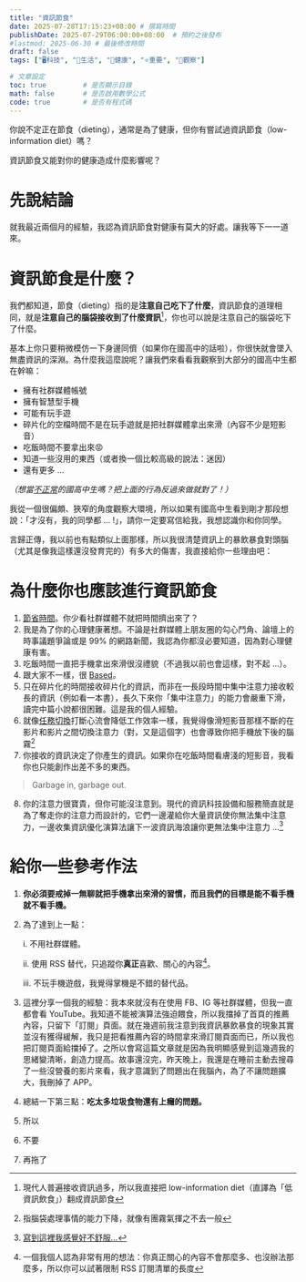 ```yaml
---
title: "資訊節食"
date: 2025-07-28T17:15:23+08:00 # 撰寫時間
publishDate: 2025-07-29T06:00:00+08:00  # 預約之後發布
#lastmod: 2025-06-30 # 最後修改時間
draft: false
tags: ["🖥️科技", "🛟生活", "💪健康", "⭐️重要", "🤔觀察"]

# 文章設定
toc: true         # 是否顯示目錄
math: false       # 是否啟用數學公式
code: true        # 是否有程式碼
---
```


你說不定正在節食（dieting），通常是為了健康，但你有嘗試過資訊節食（low-information diet）嗎？

資訊節食又能對你的健康造成什麼影響呢？

# 先說結論

就我最近兩個月的經驗，我認為資訊節食對健康有莫大的好處。讓我等下一一道來。

# 資訊節食是什麼？

我們都知道，節食（dieting）指的是**注意自己吃下了什麼**，資訊節食的道理相同，就是**注意自己的腦袋接收到了什麼資訊**[^1]，你也可以說是注意自己的腦袋吃下了什麼。
[^1]: 現代人普遍接收資訊過多，所以我直接把 low-information diet（直譯為「低資訊飲食」）翻成資訊節食

基本上你只要稍微模仿一下身邊同儕（如果你在國高中的話啦），你很快就會墜入無盡資訊的深淵。為什麼我這麼說呢？讓我們來看看我觀察到大部分的國高中生都在幹嘛：

* 擁有社群媒體帳號
* 擁有智慧型手機
* 可能有玩手遊
* 碎片化的空檔時間不是在玩手遊就是把社群媒體拿出來滑（內容不少是短影音）
* 吃飯時間不要拿出來😡
* 知道一些沒用的東西（或者換一個比較高級的說法：迷因）
* 還有更多 ...

_（想當[不正常](https://wiwi.blog/blog/normal-computer)的國高中生嗎？把上面的行為反過來做就對了！）_

我從一個很偏頗、狹窄的角度觀察大環境，所以如果有國高中生看到剛才那段想說：「才沒有，我的同學都 ... !」，請你一定要寫信給我，我想認識你和你同學。

言歸正傳，我以前也有點類似上面那樣，所以我很清楚資訊上的暴飲暴食對頭腦（尤其是像我這樣還沒發育完的）有多大的傷害，我直接給你一些理由吧：

# 為什麼你也應該進行資訊節食

1. [節省時間]()。你少看社群媒體不就把時間擠出來了？
2. 我是為了你的心理健康著想。不論是社群媒體上朋友圈的勾心鬥角、論壇上的時事議題爭論或是 99% 的網路新聞，我認為你都沒必要知道，因為對心理健康有害。
3. 吃飯時間一直把手機拿出來滑很沒禮貌（不過我以前也會這樣，對不起 ...）。
4. 跟大家不一樣，很 [Based](https://tux24.xyz/articles/based)。
5. 只在碎片化的時間接收碎片化的資訊，而非在一長段時間中集中注意力接收較長的資訊（例如看一本書），長久下來你「集中注意力」的能力會嚴重下滑，讀完中篇小說都很困難。這是我的個人經驗。
6. 就像[任務切換](https://wiwi.blog/blog/task-switching)打斷心流會降低工作效率一樣，我覺得像滑短影音那樣不斷的在影片和影片之間切換注意力（對，又是這個字）也會導致你把手機放下後的腦霧[^2]
7. 你接收的資訊決定了你產生的資訊。如果你在吃飯時間看膚淺的短影音，我看你也只能創作出差不多的東西。
> Garbage in, garbage out.
8. 你的注意力很寶貴，但你可能沒注意到。現代的資訊科技設備和服務簡直就是為了奪走你的注意力而設計的，它們一邊灌給你大量資訊使你無法集中注意力，一邊收集資訊優化演算法讓下一波資訊海浪讓你更無法集中注意力 ...[^3]
[^2]: 指腦袋處理事情的能力下降，就像有團霧氣揮之不去一般
[^3]: [寫到這裡我感覺好不舒服...]()

# 給你一些參考作法

1. **你必須要戒掉一無聊就把手機拿出來滑的習慣，而且我們的目標是能不看手機就不看手機。**
2. 為了達到上一點：
	
	i. 不用社群媒體。
	
	ii. 使用 RSS 替代，只追蹤你**真正**喜歡、關心的內容[^4]。
	
	iii. 不玩手機遊戲，我覺得掌機是不錯的替代品。

3. 這裡分享一個我的經驗：我本來就沒有在使用 FB、IG 等社群媒體，但我一直都會看 YouTube。我知道不能被演算法強迫餵食，所以我擋掉了首頁的推薦內容，只留下「訂閱」頁面。就在幾週前我注意到我資訊暴飲暴食的現象其實並沒有獲得緩解，我只是把看推薦內容的時間拿來滑訂閱頁面而已，所以我也把訂閱頁面給擋掉了。之所以會寫這篇文章就是因為我明顯感覺到這幾週我的思緒變清晰，創造力提高。故事還沒完，昨天晚上，我還是在睡前主動去搜尋了一些沒營養的影片來看，我才意識到了問題出在我腦內，為了不讓問題擴大，我刪掉了 APP。
4. 總結一下第三點：**吃太多垃圾食物還有上癮的問題。**
5. 所以
6. 不要
7. 再拖了
	
	

[^4]: 一個我個人認為非常有用的想法：你真正關心的內容不會那麼多、也沒辦法那麼多，所以你可以試著限制 RSS 訂閱清單的長度